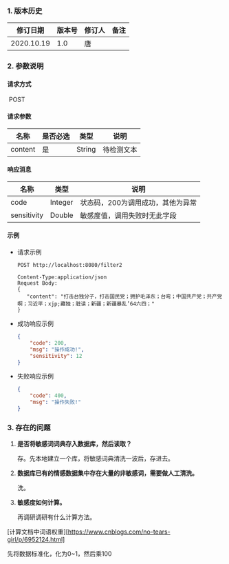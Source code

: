 ### 1. 版本历史	

| 修订日期   | 版本号 | 修订人 | 备注 |
| ---------- | ------ | ------ | ---- |
| 2020.10.19 | 1.0    | 唐     |      |

### 2. 参数说明

#### 请求方式

​	POST

#### 请求参数

| 名称    | 是否必选 | 类型   | 说明       |
| ------- | -------- | ------ | ---------- |
| content | 是       | String | 待检测文本 |

#### 响应消息

| 名称        | 类型    | 说明                              |
| ----------- | ------- | --------------------------------- |
| code        | Integer | 状态码，200为调用成功，其他为异常 |
| sensitivity | Double  | 敏感度值，调用失败时无此字段      |

#### 示例

- 请求示例

  ```http
  POST http://localhost:8080/filter2
      
  Content-Type:application/json
  Request Body:
  {
     "content": "打击台独分子，打击国民党；拥护毛泽东；台弯；中国共产党；共产党啊；习近平；xjp;藏独；脏读；新疆；新疆暴乱’64六四；"
  }
  ```

- 成功响应示例

  ```json
  {
      "code": 200,
      "msg": "操作成功!",
      "sensitivity": 12
  }
  ```
  
- 失败响应示例

  ```json
  {
      "code": 400,
      "msg": "操作失败!"
  }
  ```

### 3. 存在的问题

1. **是否将敏感词词典存入数据库，然后读取？**

   存。先本地建立一个库，将敏感词典清洗一波后，存进去。

2. **数据库已有的情感数据集中存在大量的非敏感词，需要做人工清洗。**

   洗。

3. **敏感度如何计算。**

   再调研调研有什么计算方法。
   
   

[计算文档中词语权重][https://www.cnblogs.com/no-tears-girl/p/6952124.html]

先将数据标准化，化为0~1，然后乘100